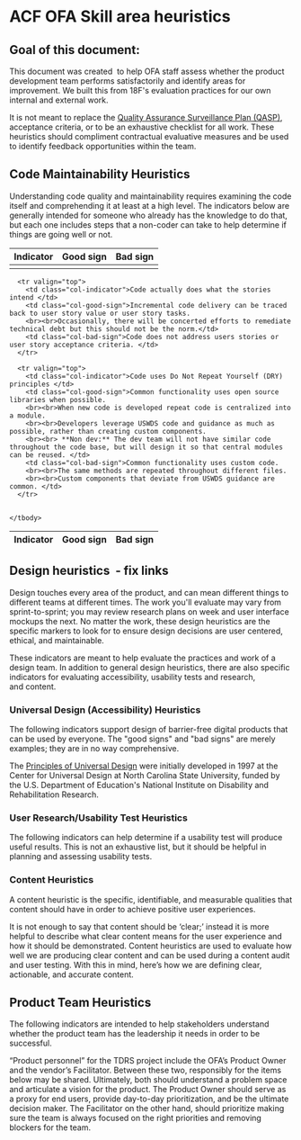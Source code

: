 # ACF OFA Skill area heuristics  

## Goal of this document:  

This document was created  to help OFA staff assess whether the product development team performs satisfactorily and identify areas for improvement. We built this from 18F's evaluation practices for our own internal and external work.  

It is not meant to replace the [Quality Assurance Surveillance Plan (QASP)](https://github.com/18F/tdrs-app-rfq/blob/main/Final-RFQ/FINAL-TDRS-software-development-RFQ.md#32-quality-assurance-surveillance-plan-qasp), acceptance criteria, or to be an exhaustive checklist for all work. These heuristics should compliment contractual evaluative measures and be used to identify feedback opportunities within the team.

## Code Maintainability Heuristics  

Understanding code quality and maintainability requires examining the code itself and comprehending it at least at a high level. The indicators below are generally intended for someone who already has the knowledge to do that, but each one includes steps that a non-coder can take to help determine if things are going well or not.  

<div class="table-wrapper">
  <table>
    <thead>
      <tr>
        <th class="col-indicator">Indicator</th>
        <th class="col-good-sign">Good sign</th>
        <th class="col-bad-sign">Bad sign</th>
      </tr>
    </thead>
    <tbody>
      <tr valign="top">
        <td class="col-indicator"></td>
        <td class="col-good-sign"></td>
        <td class="col-bad-sign"></td>
      </tr>
    </tbody>
  </table>
</div>


<div class="table-wrapper">
  <table>
    <thead>
      <tr valign="top">
        <th class="col-indicator">Indicator</th>
        <th class="col-good-sign">Good sign</th>
        <th class="col-bad-sign">Bad sign</th>
      </tr>
    </thead>
    <tbody>

      <tr valign="top">
        <td class="col-indicator">Code actually does what the stories intend </td>
        <td class="col-good-sign">Incremental code delivery can be traced back to user story value or user story tasks. 
        <br><br>Occasionally, there will be concerted efforts to remediate technical debt but this should not be the norm.</td>
        <td class="col-bad-sign">Code does not address users stories or user story acceptance criteria. </td>
      </tr>

      <tr valign="top">
        <td class="col-indicator">Code uses Do Not Repeat Yourself (DRY) principles </td>
        <td class="col-good-sign">Common functionality uses open source libraries when possible.
        <br><br>When new code is developed repeat code is centralized into a module.
        <br><br>Developers leverage USWDS code and guidance as much as possible, rather than creating custom components.
        <br><br> **Non dev:** The dev team will not have similar code throughout the code base, but will design it so that central modules can be reused. </td>
        <td class="col-bad-sign">Common functionality uses custom code.
        <br><br>The same methods are repeated throughout different files.
        <br><br>Custom components that deviate from USWDS guidance are common. </td>
      </tr>


    </tbody>
  </table>
</div>

## Design heuristics  - fix links

Design touches every area of the product, and can mean different things to different teams at different times. The work you'll evaluate may vary from sprint-to-sprint; you may review research plans on week and user interface mockups the next. No matter the work, these design heuristics are the specific markers to look for to ensure design decisions are user centered, ethical, and maintainable.  

These indicators are meant to help evaluate the practices and work of a design team. In addition to general design heuristics, there are also specific indicators for evaluating accessibility, usability tests and research, and content.

### Universal Design (Accessibility) Heuristics  

The following indicators support design of barrier-free digital products that can be used by everyone. The "good signs" and "bad signs" are merely examples; they are in no way comprehensive.  

The [Principles of Universal Design](https://projects.ncsu.edu/ncsu/design/cud/about_ud/udprinciplestext.htm) were initially developed in 1997 at the Center for Universal Design at North Carolina State University, funded by the U.S. Department of Education's National Institute on Disability and Rehabilitation Research.

### User Research/Usability Test Heuristics  

The following indicators can help determine if a usability test will produce useful results. This is not an exhaustive list, but it should be helpful in planning and assessing usability tests.  

### Content Heuristics  

A content heuristic is the specific, identifiable, and measurable qualities that content should have in order to achieve positive user experiences.  

It is not enough to say that content should be ‘clear;’ instead it is more helpful to describe what clear content means for the user experience and how it should be demonstrated. Content heuristics are used to evaluate how well we are producing clear content and can be used during a content audit and user testing. With this in mind, here’s how we are defining clear, actionable, and accurate content.  

## Product Team Heuristics  

The following indicators are intended to help stakeholders understand whether the product team has the leadership it needs in order to be successful.  

“Product personnel” for the TDRS project include the OFA’s Product Owner and the vendor’s Facilitator.  Between these two, responsibly for the items below may be shared. Ultimately, both should understand a problem space and articulate a vision for the product. The Product Owner should serve as a proxy for end users, provide day-to-day prioritization, and be the ultimate decision maker. The Facilitator on the other hand, should prioritize making sure the team is always focused on the right priorities and removing blockers for the team.  
